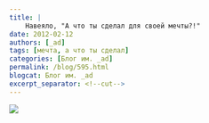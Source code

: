 ```yaml
---
title: |
    Навеяло, "А что ты сделал для своей мечты?!"
date: 2012-02-12
authors: [_ad]
tags: [мечта, а что ты сделал]
categories: [Блог им. _ad]
permalink: /blog/595.html
blogcat: Блог им. _ad
excerpt_separator: <!--cut-->
---
```



![](http://itw66.ru/uploads/images/00/00/37/2012/02/12/3fa528.jpg)

